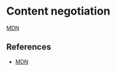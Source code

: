 # Content negotiation

[MDN](https://developer.mozilla.org/en-US/docs/Web/HTTP/Content_negotiation)

## References
* [MDN](https://developer.mozilla.org/en-US/docs/Web/HTTP/Content_negotiation)
